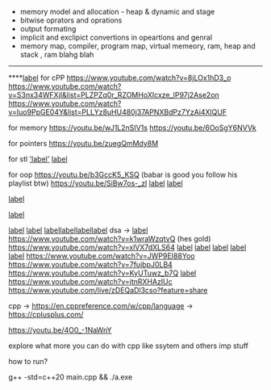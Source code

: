 - memory model and allocation - heap & dynamic and stage
- bitwise oprators and oprations
- output formating
- implicit and exclipict convertions in opeartions and genral
- memory map, compiler, program map, virtual memeory, ram, heap and stack , ram blahg blah

---

\*\*\*\*[label](https://www.youtube.com/watch?v%253DbBC-nXj3Ng4)
for cPP
https://www.youtube.com/watch?v=8jLOx1hD3_o
https://www.youtube.com/watch?v=S3nx34WFXjI&list=PLZPZq0r_RZOMHoXIcxze_lP97j2Ase2on
https://www.youtube.com/watch?v=Iuo9PpGE04Y&list=PLLYz8uHU480j37APNXBdPz7YzAi4XlQUF

for memory
https://youtu.be/wJ1L2nSIV1s
https://youtu.be/6OoSgY6NVVk

for pointers
https://youtu.be/zuegQmMdy8M

for stl
['label'](https://www.youtube.com/watch?v=iOOzYwBeXIM&list=PLN4aKSfpk8TQ6CqzMRDVUr-jEpObLiYdq)
[label](https://www.youtube.com/watch?v%253D4O0_-1NaWnY)

for oop
https://youtu.be/b3GccK5_KSQ (babar is good you follow his playlist btw)
https://youtu.be/SiBw7os-_zI
[label](https://www.youtube.com/watch?v%253DwWejXusF9qU%2526pp%253DygUMb29wIGNvbXBsZXRl)
[label](https://www.youtube.com/watch?v%253DwN0x9eZLix4%2526pp%253DygUHb29wIGNwcA%253D%253D)

[label](https://www.youtube.com/watch?v%253D_8-ht2AKyH4%2526list%253DRDQMGUIy_wQTE_E%2526start_radio%253D1)

[label](https://www.youtube.com/watch?v%253DAa2sqUhIn-E)

[label](https://www.youtube.com/watch?v%253DISxcD9xSCKk)
[label](https://www.youtube.com/watch?v%253DySN5Wnu88nE)
[label](https://www.youtube.com/watch?v%253DXqCP_2Vcas4)[label](https://www.youtube.com/watch?v%253DYMyO-yZMQ6g)[label](https://www.youtube.com/watch?v%253DlfQvPHGtu6Q)[label](https://www.youtube.com/watch?v%253DaircAruvnKk)
dsa ->
[label](https://www.youtube.com/watch?v%253DEFg3u_E6eHU)
https://www.youtube.com/watch?v=k1wraWzqtvQ (hes gold)
https://www.youtube.com/watch?v=xlVX7dXLS64
[label](https://www.youtube.com/watch?v%253DpcKY4hjDrxk)
[label](https://www.youtube.com/watch?v%253DgCzOhZ_LUps)
[label](https://www.youtube.com/watch?v%253DT_m27bhVQQQ)
[label](https://www.youtube.com/watch?v%253DQRq6p9s8NVg)
[label](https://www.youtube.com/watch?v%253D6vj96QetfTg)
https://www.youtube.com/watch?v=JWP9EI88Yoo
https://www.youtube.com/watch?v=7fujbpJ0LB4
https://www.youtube.com/watch?v=KyUTuwz_b7Q
[label](https://www.youtube.com/watch?v%253DcaAVlibiTkY%2526list%253DPLEJXowNB4kPzByLnnFYNSCoqtFz0VKLk5%2526pp%253DiAQB)
https://www.youtube.com/watch?v=jtnRXHAzIUc
https://www.youtube.com/live/zDEQaDl3cso?feature=share

cpp
-> https://en.cppreference.com/w/cpp/language
-> https://cplusplus.com/

https://youtu.be/4O0_-1NaWnY

explore what more you can do with cpp
like ssytem and others imp stuff

how to run?

g++ -std=c++20 main.cpp && ./a.exe
